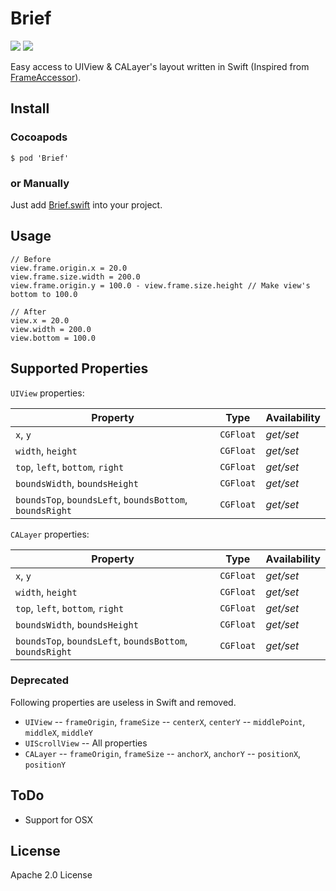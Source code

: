 # Brief

[![](http://img.shields.io/badge/iOS-7.0%2B-blue.svg)]() 
[![](http://img.shields.io/badge/Swift-1.2-blue.svg)]()

Easy access to UIView &amp; CALayer's layout written in Swift (Inspired from [FrameAccessor](https://github.com/AlexDenisov/FrameAccessor)).

## Install

### Cocoapods

```
$ pod 'Brief'
```

### or Manually

Just add [Brief.swift](Brief/Brief.swift) into your project.

## Usage
```
// Before
view.frame.origin.x = 20.0
view.frame.size.width = 200.0
view.frame.origin.y = 100.0 - view.frame.size.height // Make view's bottom to 100.0

// After 
view.x = 20.0
view.width = 200.0
view.bottom = 100.0
```

## Supported Properties

`UIView` properties:

Property | Type | Аvailability
--- | --- | ---
`x`, `y` | `CGFloat` | *get/set*
`width`, `height` | `CGFloat` | *get/set*
`top`, `left`, `bottom`, `right` | `CGFloat` | *get/set*
`boundsWidth`, `boundsHeight` | `CGFloat` | *get/set*
`boundsTop`, `boundsLeft`, `boundsBottom`, `boundsRight` | `CGFloat` | *get/set*

`CALayer` properties:

Property | Type | Аvailability
--- | --- | ---
`x`, `y` | `CGFloat` | *get/set*
`width`, `height` | `CGFloat` | *get/set*
`top`, `left`, `bottom`, `right` | `CGFloat` | *get/set*
`boundsWidth`, `boundsHeight` | `CGFloat` | *get/set*
`boundsTop`, `boundsLeft`, `boundsBottom`, `boundsRight` | `CGFloat` | *get/set*

### Deprecated

Following properties are useless in Swift and removed.

- `UIView`
-- `frameOrigin`, `frameSize`
-- `centerX`, `centerY`
-- `middlePoint`, `middleX`, `middleY`
- `UIScrollView`
-- All properties
- `CALayer`
-- `frameOrigin`, `frameSize`
-- `anchorX`, `anchorY`
-- `positionX`, `positionY`

## ToDo
- Support for OSX

## License
Apache 2.0 License

